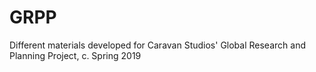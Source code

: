 # GRPP
Different materials developed for Caravan Studios' Global Research and Planning Project, c. Spring 2019
